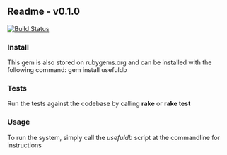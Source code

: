 ## Readme - v0.1.0

[![Build Status](https://travis-ci.org/davidkirwan/usefuldb-gem.svg?branch=master)](https://travis-ci.org/davidkirwan/usefuldb-gem)

### Install
This gem is also stored on rubygems.org and can be installed with the following command:
gem install usefuldb

### Tests
Run the tests against the codebase by calling __rake__ or __rake test__

### Usage
To run the system, simply call the _usefuldb_ script at the commandline for instructions
